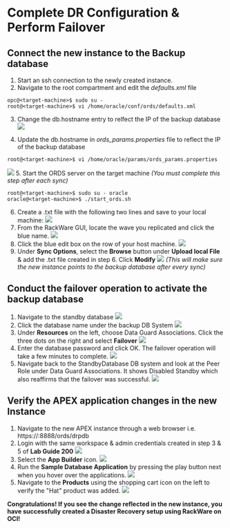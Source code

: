 # Complete DR Configuration & Perform Failover

## Connect the new instance to the Backup database
1. Start an ssh connection to the newly created instance.
2. Navigate to the root compartment and edit the *defaults.xml* file
```
opc@<target-machine>$ sudo su -
root@<target-machine>$ vi /home/oracle/conf/ords/defaults.xml
```
3. Change the db.hostname entry to relfect the IP of the backup database
![](./dr-failover/images/defaults-db.PNG)

4. Update the db.hostname in *ords_params.properties* file to reflect the IP of the backup database
```
root@<target-machine>$ vi /home/oracle/params/ords_params.properties
```
![](./dr-failover/images/params-db.PNG)
5. Start the ORDS server on the target machine *(You must complete this step after each sync)*
```
root@<target-machine>$ sudo su - oracle
oracle@<target-machine>$ ./start_ords.sh
```
6. Create a .txt file with the following two lines and save to your local machine:
![](./dr-failover/images/excl.PNG)
7. From the RackWare GUI, locate the wave you replicated and click the blue name.
![](./dr-failover/images/rack-wave.PNG)
8. Click the blue edit box on the row of your host machine.
![](./dr-failover/images/edit.PNG)
9. Under **Sync Options**, select the **Browse** button under **Upload local File** & add the .txt file created in step 6. Click **Modify**
![](./dr-failover/images/sync.PNG)
*(This will make sure the new instance points to the backup database after every sync)*


## Conduct the failover operation to activate the backup database

1. Navigate to the standby database
![](./dr-failover/images/db-nav.PNG)
2. Click the database name under the backup DB System
![](./dr-failover/images/db-name.PNG)
3. Under **Resources** on the left, choose Data Guard Associations. Click the three dots on the right and select **Failover**
![](./dr-failover/images/failover.PNG)
4. Enter the database password and click OK. The failover operation will take a few minutes to complete.
![](./dr-failover/images/db-pass.PNG)
5. Navigate back to the StandbyDatabase DB system and look at the Peer Role under Data Guard Associations. It shows Disabled Standby which also reaffirms that the failover was successful.
![](./dr-failover/images/pr-role.PNG)

## Verify the APEX application changes in the new Instance
1. Navigate to the new APEX instance through a web browser i.e. https://<target-public-ip>:8888/ords/drpdb
2. Login with the same workspace & admin credentials created in step 3 & 5 of **Lab Guide 200**
![](./dr-failover/images/login.PNG)
3. Select the **App Builder** icon.
![](./dr-failover/images/app-build.PNG)
4. Run the **Sample Database Application** by pressing the play button next when you hover over the applications.
![](./dr-failover/images/hover.png)
5. Navigate to the **Products** using the shopping cart icon on the left to verify the "Hat" product was added.
![](./dr-failover/images/hat2.PNG)
    
**Congratulations! If you see the change reflected in the new instance, you have successfully created a Disaster Recovery setup using RackWare on OCI!**
